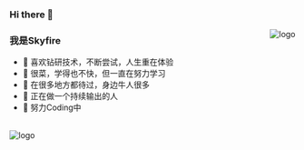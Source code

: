### Hi there 👋

<p>
<img src="https://github-readme-stats.vercel.app/api?username=artikell&show_icons=true" alt="logo" align="right" style="margin-bottom: 20px;" />
</p>

### 我是Skyfire

- 🤠 喜欢钻研技术，不断尝试，人生重在体验
- 🐢 很菜，学得也不快，但一直在努力学习
- 🐹 在很多地方都待过，身边牛人很多
- 🌱 正在做一个持续输出的人
- 💬 努力Coding中

<br/>
<img src="https://github-profile-trophy.vercel.app/?username=artikell&theme=onedark&column=4" alt="logo" align="left" style="margin: auto;"/>


<!--
**artikell/artikell** is a ✨ _special_ ✨ repository because its `README.md` (this file) appears on your GitHub profile.

Here are some ideas to get you started:

- 🔭 I’m currently working on ...
- 🌱 I’m currently learning ...
- 👯 I’m looking to collaborate on ...
- 🤔 I’m looking for help with ...
- 💬 Ask me about ...
- 📫 How to reach me: ...
- 😄 Pronouns: ...
- ⚡ Fun fact: ...
-->
